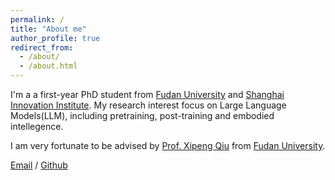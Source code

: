 ```yaml
---
permalink: /
title: "About me"
author_profile: true
redirect_from: 
  - /about/
  - /about.html
---
```


I'm a a first-year PhD student from [Fudan University](https://www.fudan.edu.cn/en/) and [Shanghai Innovation Institute](https://www.sii.edu.cn). My research interest focus on Large Language Models(LLM), including pretraining, post-training and embodied intellegence. 

I am very fortunate to be advised by [Prof. Xipeng Qiu](https://xpqiu.github.io) from [Fudan University](https://www.fudan.edu.cn/en/). 

[Email](mailto:jhshi24@m.fudan.edu.cn) / [Github](https://github.com/sjh0354) 

